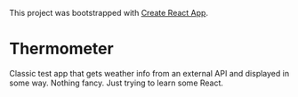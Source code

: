 This project was bootstrapped with [Create React App](https://github.com/facebookincubator/create-react-app).

# Thermometer

Classic test app that gets weather info from an external API and displayed in some way. Nothing fancy. Just trying to learn some React. 